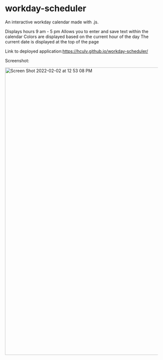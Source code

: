 # workday-scheduler
An interactive workday calendar made with .js.

Displays hours 9 am - 5 pm
Allows you to enter and save text within the calendar 
Colors are displayed based on the current hour of the day
The current date is displayed at the top of the page

Link to deployed application:https://hculv.github.io/workday-scheduler/

Screenshot:


<img width="944" alt="Screen Shot 2022-02-02 at 12 53 08 PM" src="https://user-images.githubusercontent.com/95580453/152209862-9aab1fb4-405d-498f-8db0-8a73aa0644b3.png">
